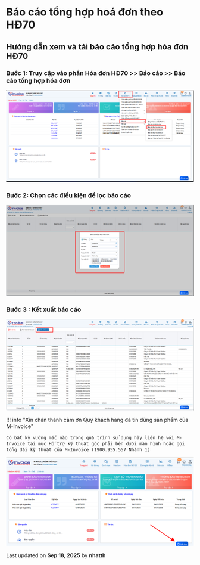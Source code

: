 # **Báo cáo tổng hợp hoá đơn theo HĐ70**

## **Hướng dẫn xem và tải báo cáo tổng hợp hóa đơn HĐ70**

### **Bước 1: Truy cập vào phần Hóa đơn HĐ70 >> Báo cáo >> Báo cáo tổng hợp hóa đơn**

![Hình 1](../../assets/images/invoice1/1.0_baoCaoTongHop_1.png "Hãy bấm vào để xem rõ hơn")

### **Bước 2: Chọn các điều kiện để lọc báo cáo**

![Hình 2](../../assets/images/invoice1/1.0_baoCaoTongHop_2.png "Hãy bấm vào để xem rõ hơn")

### **Bước 3 : Kết xuất báo cáo**

![Hình 3](../../assets/images/invoice1/1.0_baoCaoTongHop_3.png "Hãy bấm vào để xem rõ hơn")

!!! info "Xin chân thành cảm ơn Quý khách hàng đã tin dùng sản phẩm của M-Invoice"

    Có bất kỳ vướng mắc nào trong quá trình sử dụng hãy liên hệ với M-Invoice tại mục Hỗ trợ kỹ thuật góc phải bên dưới màn hình hoặc gọi tổng đài kỹ thuật của M-Invoice (1900.955.557 Nhánh 1)

![Hình 4](../../assets/images/invoice1/1.0_suaTienBangTay_5.png "Hãy bấm vào để xem rõ hơn")

<div class="last-updated">Last updated on <strong>Sep 18, 2025</strong> by <strong>nhatth</strong></div>

